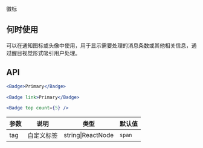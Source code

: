 徽标

## 何时使用

可以在通知图标或头像中使用，用于显示需要处理的消息条数或其他相关信息，通过醒目视觉形式吸引用户处理。

## API

```jsx
<Badge>Primary</Badge>
```

```jsx
<Badge link>Primary</Badge>
```

```jsx
<Badge top count={5} />
```

| 参数 | 说明 | 类型 | 默认值 |
| --- | --- | --- | --- |
| tag | 自定义标签 | string\|ReactNode | `span` |
